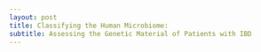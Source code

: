 ```yaml
---
layout: post
title: Classifying the Human Microbiome:
subtitle: Assessing the Genetic Material of Patients with IBD
---
```

